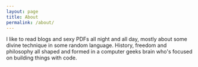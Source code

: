 ```yaml
---
layout: page
title: About
permalink: /about/
---
```


I like to read blogs and sexy PDFs all night and all day, mostly about some divine technique in some random language.
History, freedom and philosophy all shaped and formed in a computer geeks brain who's focused on building things with code.
